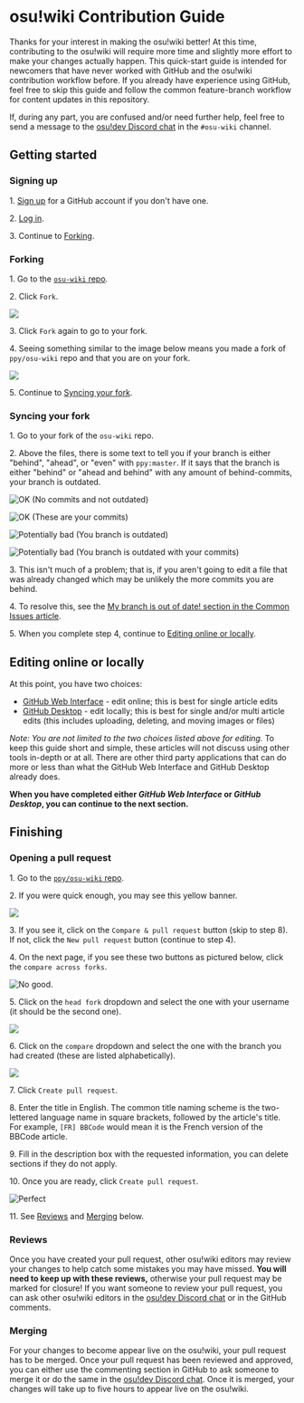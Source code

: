 # osu!wiki Contribution Guide

Thanks for your interest in making the osu!wiki better! At this time, contributing to the osu!wiki will require more time and slightly more effort to make your changes actually happen. This quick-start guide is intended for newcomers that have never worked with GitHub and the osu!wiki contribution workflow before. If you already have experience using GitHub, feel free to skip this guide and follow the common feature-branch workflow for content updates in this repository.

If, during any part, you are confused and/or need further help, feel free to send a message to the [osu!dev Discord chat](https://discord.gg/ppy) in the `#osu-wiki` channel.

## Getting started

### Signing up

1\. [Sign up](https://github.com/join) for a GitHub account if you don't have one.

2\. [Log in](https://github.com/login).

3\. Continue to [Forking](#forking).

### Forking

1\. Go to the [`osu-wiki` repo](https://github.com/ppy/osu-wiki).

2\. Click `Fork`.

![](img/fork.jpg)

3\. Click `Fork` again to go to your fork.

4\. Seeing something similar to the image below means you made a fork of `ppy/osu-wiki` repo and that you are on your fork.

![](img/forked.jpg)

5\. Continue to [Syncing your fork](#syncing-your-fork).

### Syncing your fork

1\. Go to your fork of the `osu-wiki` repo.

2\. Above the files, there is some text to tell you if your branch is either "behind", "ahead", or "even" with `ppy:master`. If it says that the branch is either "behind" or "ahead and behind" with any amount of behind-commits, your branch is outdated.

![](img/fork-even.jpg "OK \(No commits and not outdated\)")

![](img/fork-ahead.jpg "OK \(These are your commits\)")

![](img/fork-behind.jpg "Potentially bad \(You branch is outdated\)")

![](img/fork-ahead-behind.jpg "Potentially bad \(You branch is outdated with your commits\)")

3\. This isn't much of a problem; that is, if you aren't going to edit a file that was already changed which may be unlikely the more commits you are behind.

4\. To resolve this, see the [My branch is out of date! section in the Common Issues article](/wiki/owcg/Common_Issues/#my-branch-is-out-of-date!).

5\. When you complete step 4, continue to [Editing online or locally](#editing-online-or-locally).

## Editing online or locally

At this point, you have two choices:

- [GitHub Web Interface](/wiki/owcg/GitHub_Web_Interface) - edit online; this is best for single article edits
- [GitHub Desktop](/wiki/owcg/GitHub_Desktop) - edit locally; this is best for single and/or multi article edits (this includes uploading, deleting, and moving images or files)

*Note: You are not limited to the two choices listed above for editing.* To keep this guide short and simple, these articles will not discuss using other tools in-depth or at all. There are other third party applications that can do more or less than what the GitHub Web Interface and GitHub Desktop already does.

**When you have completed either *GitHub Web Interface* or *GitHub Desktop*, you can continue to the next section.**

## Finishing

### Opening a pull request

1\. Go to the [`ppy/osu-wiki` repo](https://github.com/ppy/osu-wiki).

2\. If you were quick enough, you may see this yellow banner.

![](img/github-recent.jpg)

3\. If you see it, click on the `Compare & pull request` button (skip to step 8). If not, click the `New pull request` button (continue to step 4).

4\. On the next page, if you see these two buttons as pictured below, click the `compare across forks`.

![](img/compare-across-forks-no.jpg "No good.")

5\. Click on the `head fork` dropdown and select the one with your username (it should be the second one).

![](img/head-fork.jpg)

6\. Click on the `compare` dropdown and select the one with the branch you had created (these are listed alphabetically).

![](img/compare-branch.jpg)

7\. Click `Create pull request`.

8\. Enter the title in English. The common title naming scheme is the two-lettered language name in square brackets, followed by the article's title. For example, `[FR] BBCode` would mean it is the French version of the BBCode article.

9\. Fill in the description box with the requested information, you can delete sections if they do not apply.

10\. Once you are ready, click `Create pull request`.

![](img/new-pull-request.jpg "Perfect")

11\. See [Reviews](#reviews) and [Merging](#merging) below.

### Reviews

Once you have created your pull request, other osu!wiki editors may review your changes to help catch some mistakes you may have missed. **You will need to keep up with these reviews,** otherwise your pull request may be marked for closure! If you want someone to review your pull request, you can ask other osu!wiki editors in the [osu!dev Discord chat](https://discord.gg/ppy) or in the GitHub comments.

### Merging

For your changes to become appear live on the osu!wiki, your pull request has to be merged. Once your pull request has been reviewed and approved, you can either use the commenting section in GitHub to ask someone to merge it or do the same in the [osu!dev Discord chat](https://discord.gg/ppy). Once it is merged, your changes will take up to five hours to appear live on the osu!wiki.